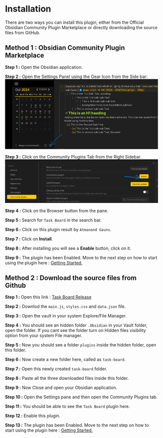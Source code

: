 # Installation

There are two ways you can install this plugin, either from the Official Obsidian Community Plugin Marketplace or directly downloading the source files from GitHub.

## Method 1 : Obsidian Community Plugin Marketplace

**Step 1 :** Open the Obsidian application.

**Step 2 :** Open the Settings Panel using the Gear Icon from the Side bar:
![Open Settings Panel](./assets/OpenSettingsPanel.png)

**Step 3 :** Click on the Community Plugins Tab from the Right Sidebar.
![Community Browse Button](./assets/CommunityBrowseButton.png)

**Step 4 :** Click on the Browser button from the pane.

**Step 5 :** Search for `Task Board` in the search bar.

**Step 6 :** Click on this plugin result by `Atmanand Gauns`.

**Step 7 :** Click on **Install**.

**Step 8 :** After installing you will see a **Enable** button, click on it.

**Step 9 :** The plugin has been Enabled. Move to the next step on how to start using the plugin here : [Getting Started.](./02-GettingStarted.md#)

## Method 2 : Download the source files from Github

**Step 1 :** Open this link : [Task Board Release]()

**Step 2 :** Downlod the `main.js`, `styles.css` and `data.json` file.

**Step 3 :** Open the vault in your system Explore/File Manager.

**Step 4 :** You should see an hidden folder `.Obsidian` in your Vault folder, open the folder. If you cant see the folder turn on Hidden files visibility option from your system File manager.

**Step 5 :** Now you should see a folder `plugins` inside the hidden folder, open this folder.

**Step 6 :** Now create a new folder here, called as `task-board`.

**Step 7 :** Open this newly created `task-board` folder.

**Step 8 :** Paste all the three downloaded files inside this folder.

**Step 9 :** Now Close and open your Obsidian application.

**Step 10 :** Open the Settings pane and then open the Community Plugins tab.

**Step 11 :** You should be able to see the `Task Board` plugin here.

**Step 12 :** Enable this plugin.

**Step 13 :** The plugin has been Enabled. Move to the next step on how to start using the plugin here : [Getting Started.](./02-GettingStarted.md#)
